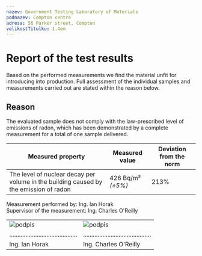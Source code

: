 ```yaml
---
nazev: Government Testing Laboratory of Materials
podnazev: Compton centre
adresa: 56 Parker street, Compton
velikostTitulku: 1.4em
---
```


# Report of the test results

Based on the performed measurements we find the material unfit for introducing into production. Full assessment of the individual samples and measurements carried out are stated within the reason below.

## Reason

The evaluated sample does not comply with the law-prescribed level of emissions of radon, which has been demonstrated by a complete measurement for a total of one sample delivered.

Measured property | Measured value | Deviation from the norm
------------------|----------------|------------------------
The level of nuclear decay per volume in the building caused by the emission of radon | 426 Bq/m³ _(±5%)_ | 213%

Measurement performed by: Ing. Ian Horak<br>
Supervisor of the measurement: Ing. Charles O'Reilly

|                                          |                                          |
|------------------------------------------|------------------------------------------|
| ![podpis](horak.png)                     | ![podpis](synek.png)                     |
|..........................................|..........................................|
|             Ing. Ian Horak               |              Ing. Charles O'Reilly       |
